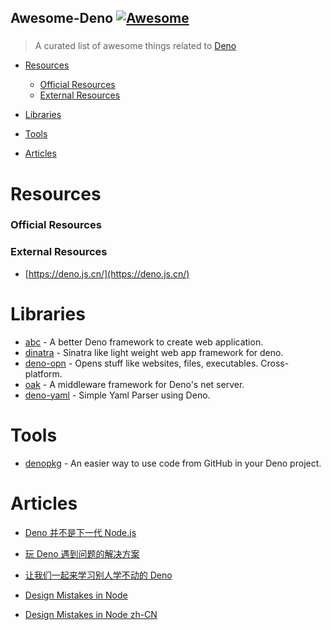 ## Awesome-Deno [![Awesome](https://cdn.rawgit.com/sindresorhus/awesome/d7305f38d29fed78fa85652e3a63e154dd8e8829/media/badge.svg)](https://github.com/sindresorhus/awesome)

### 

> A curated list of awesome things related to [Deno](https://github.com/denoland/deno)

- [Resources](#resources)
    - [Official Resources](#official-resources)
    - [External Resources](#external-resources)

- [Libraries](#libraries)

- [Tools](#tools)

- [Articles](#Articles)

# Resources


### Official Resources

### External Resources
- [https://deno.js.cn/](https://deno.js.cn/)

# Libraries

- [abc](https://github.com/zhmushan/abc) - A better Deno framework to create web application.
- [dinatra](https://github.com/syumai/dinatra) - Sinatra like light weight web app framework for deno.
- [deno-opn](https://github.com/hashrock/deno-opn) - Opens stuff like websites, files, executables. Cross-platform.
- [oak](https://github.com/kitsonk/oak) - A middleware framework for Deno's net server.
- [deno-yaml](https://github.com/muhibbudins/deno-yaml) - Simple Yaml Parser using Deno.

# Tools

- [denopkg](https://github.com/denopkg/denopkg.com) - An easier way to use code from GitHub in your Deno project. 


# Articles

- [Deno 并不是下一代 Node.js](https://juejin.im/post/5b14a390e51d4506c1300bbc)

- [玩 Deno 遇到问题的解决方案](https://juejin.im/post/5b1245b3f265da6e4c6cf249)

- [让我们一起来学习别人学不动的 Deno](https://segmentfault.com/a/1190000015151287)

- [Design Mistakes in Node](http://tinyclouds.org/jsconf2018.pdf)

- [Design Mistakes in Node zh-CN](https://zhuanlan.zhihu.com/p/37637923)

